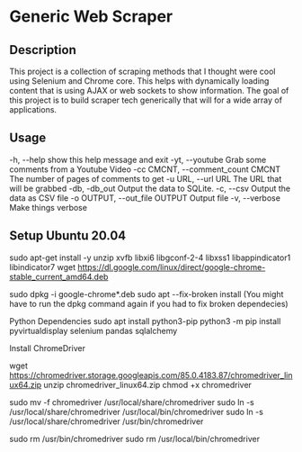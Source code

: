 # Generic Web Scraper

## Description

This project is a collection of scraping methods that I thought were cool using Selenium and Chrome core. This helps with dynamically loading content that is using AJAX or web sockets to show information. The goal of this project is to build scraper tech generically that will for a wide array of applications. 

## Usage

  -h, --help            show this help message and exit
  -yt, --youtube        Grab some comments from a Youtube Video
  -cc CMCNT, --comment_count CMCNT
                        The number of pages of comments to get
  -u URL, --url URL     The URL that will be grabbed
  -db, -db_out          Output the data to SQLite.
  -c, --csv             Output the data as CSV file
  -o OUTPUT, --out_file OUTPUT
                        Output file
  -v, --verbose         Make things verbose


## Setup Ubuntu 20.04

sudo apt-get install -y unzip xvfb libxi6 libgconf-2-4 libxss1 libappindicator1 libindicator7
wget https://dl.google.com/linux/direct/google-chrome-stable_current_amd64.deb

sudo dpkg -i google-chrome*.deb
sudo apt --fix-broken install
(You might have to run the dpkg command again if you had to fix broken dependecies)

Python Dependencies
sudo apt install python3-pip
python3 -m pip install pyvirtualdisplay selenium pandas sqlalchemy

Install ChromeDriver

wget https://chromedriver.storage.googleapis.com/85.0.4183.87/chromedriver_linux64.zip
unzip chromedriver_linux64.zip
chmod +x chromedriver

sudo mv -f chromedriver /usr/local/share/chromedriver
sudo ln -s /usr/local/share/chromedriver /usr/local/bin/chromedriver
sudo ln -s /usr/local/share/chromedriver /usr/bin/chromedriver

sudo rm /usr/bin/chromedriver
sudo rm /usr/local/bin/chromedriver